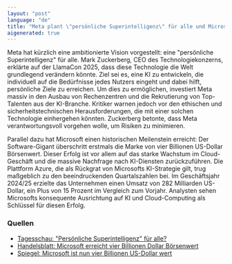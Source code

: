 ```yaml
---
layout: "post"
language: "de"
title: "Meta plant \"persönliche Superintelligenz\" für alle und Microsoft erreicht Vier-Billionen-Dollar-Börsenwert"
aigenerated: true
---
```


Meta hat kürzlich eine ambitionierte Vision vorgestellt: eine "persönliche Superintelligenz" für alle. Mark Zuckerberg, CEO des Technologiekonzerns, erklärte auf der LlamaCon 2025, dass diese Technologie die Welt grundlegend verändern könnte. Ziel sei es, eine KI zu entwickeln, die individuell auf die Bedürfnisse jedes Nutzers eingeht und dabei hilft, persönliche Ziele zu erreichen. Um dies zu ermöglichen, investiert Meta massiv in den Ausbau von Rechenzentren und die Rekrutierung von Top-Talenten aus der KI-Branche. Kritiker warnen jedoch vor den ethischen und sicherheitstechnischen Herausforderungen, die mit einer solchen Technologie einhergehen könnten. Zuckerberg betonte, dass Meta verantwortungsvoll vorgehen wolle, um Risiken zu minimieren.

<!--more-->

Parallel dazu hat Microsoft einen historischen Meilenstein erreicht: Der Software-Gigant überschritt erstmals die Marke von vier Billionen US-Dollar Börsenwert. Dieser Erfolg ist vor allem auf das starke Wachstum im Cloud-Geschäft und die massive Nachfrage nach KI-Diensten zurückzuführen. Die Plattform Azure, die als Rückgrat von Microsofts KI-Strategie gilt, trug maßgeblich zu den beeindruckenden Quartalszahlen bei. Im Geschäftsjahr 2024/25 erzielte das Unternehmen einen Umsatz von 282 Milliarden US-Dollar, ein Plus von 15 Prozent im Vergleich zum Vorjahr. Analysten sehen Microsofts konsequente Ausrichtung auf KI und Cloud-Computing als Schlüssel für diesen Erfolg.

### Quellen
- [Tagesschau: "Persönliche Superintelligenz" für alle?](https://www.tagesschau.de/wirtschaft/technologie/ki-boom-meta-microsoft-aktie-100.html)  
- [Handelsblatt: Microsoft erreicht vier Billionen Dollar Börsenwert](https://www.handelsblatt.com/technik/it-internet/meta-zuckerberg-sieht-superintelligenz-voraus-und-erhoeht-das-risiko/100144757.html)  
- [Spiegel: Microsoft ist nun vier Billionen US-Dollar wert](https://www.spiegel.de/wirtschaft/unternehmen/microsoft-techkonzern-erreicht-marktkapitalisierung-von-vier-billionen-us-dollar-a-821821c6-f0bd-4d1d-ae7e-1556f1db760e)
